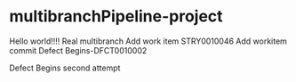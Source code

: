 # multibranchPipeline-project

Hello world!!!!
Real multibranch
Add work item STRY0010046
Add workitem commit
Defect Begins-DFCT0010002


Defect Begins second attempt
